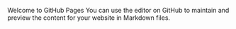 Welcome to GitHub Pages
You can use the editor on GitHub to maintain and preview the content for your website in Markdown files.
